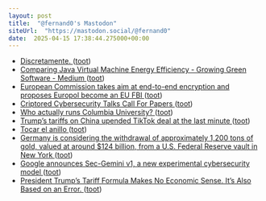 ```yaml
---
layout: post
title:  "@fernand0's Mastodon"
siteUrl:  "https://mastodon.social/@fernand0"
date:  2025-04-15 17:38:44.275000+00:00
---
```

*  [Discretamente. ](https://avecesunafoto.wordpress.com/2025/04/14/discretamente-2) ([toot](https://mastodon.social/@fernand0/114343197032903626))
*  [Comparing Java Virtual Machine Energy Efficiency - Growing Green Software - Medium ](https://medium.com/growing-green-software/comparing-java-virtual-machine-energy-efficiency-e2e8658539b) ([toot](https://mastodon.social/@fernand0/114343096142135394))
*  [European Commission takes aim at end-to-end encryption and proposes Europol become an EU FBI ](https://therecord.media/european-commission-takes-aim-encryption-europol-fbi-proposa) ([toot](https://mastodon.social/@fernand0/114342934552453257))
*  [Criptored Cybersecurity Talks Call For Papers   ](https://www.criptored.es/criptoredtalks/cfp.txt) ([toot](https://mastodon.social/@fernand0/114342669986628623))
*  [Who actually runs Columbia University? ](https://www.theguardian.com/commentisfree/2025/apr/01/columbia-university-board-trustee) ([toot](https://mastodon.social/@fernand0/114342487333558216))
*  [Trump’s tariffs on China upended TikTok deal at the last minute ](https://www.washingtonexaminer.com/news/white-house/3371071/trump-tariffs-china-upended-tiktok-deal-bytedance-last-minute) ([toot](https://mastodon.social/@fernand0/114342252616666647))
*  [Tocar el anillo ](https://www.flickr.com/photos/fernand0/54419570614) ([toot](https://mastodon.social/@fernand0/114342137353690729))
*  [Germany is considering the withdrawal of approximately 1,200 tons of gold, valued at around $124 billion, from a U.S. Federal Reserve vault in New York ](https://unusualwhales.com/news/germany-is-considering-the-withdrawal-of-approximately-1-200-tons-of-gold-valued-at-around-124-billion-from-a-u-s-federal-reserve-vault-in-new-yor) ([toot](https://mastodon.social/@fernand0/114342044350190594))
*  [Google announces Sec-Gemini v1, a new experimental cybersecurity model ](https://security.googleblog.com/2025/04/google-launches-sec-gemini-v1-new.htm) ([toot](https://mastodon.social/@fernand0/114341824364288735))
*  [President Trump’s Tariff Formula Makes No Economic Sense. It’s Also Based on an Error.   ](https://www.aei.org/economics/president-trumps-tariff-formula-makes-no-economic-sense-its-also-based-on-an-error/) ([toot](https://mastodon.social/@fernand0/114341418802249235))

